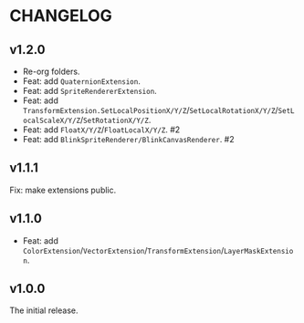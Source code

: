 # CHANGELOG

## v1.2.0

- Re-org folders.
- Feat: add `QuaternionExtension`.
- Feat: add `SpriteRendererExtension`.
- Feat: add `TransformExtension.SetLocalPositionX/Y/Z`/`SetLocalRotationX/Y/Z`/`SetLocalScaleX/Y/Z`/`SetRotationX/Y/Z`.
- Feat: add `FloatX/Y/Z`/`FloatLocalX/Y/Z`. #2
- Feat: add `BlinkSpriteRenderer/BlinkCanvasRenderer`. #2

## v1.1.1

Fix: make extensions public.

## v1.1.0

- Feat: add `ColorExtension`/`VectorExtension`/`TransformExtension`/`LayerMaskExtension`.

## v1.0.0

The initial release.
